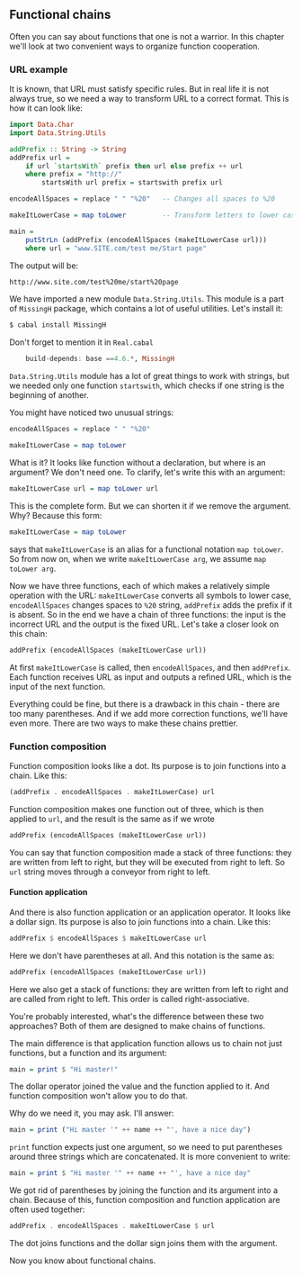Functional chains
-----------------

Often you can say about functions that one is not a warrior. In this chapter we'll look at two convenient ways to organize function cooperation.

### URL example 

It is known, that URL must satisfy specific rules. But in real life it is not always true, so we need a way to transform URL to a correct format. This is how it can look like:

```haskell
import Data.Char
import Data.String.Utils

addPrefix :: String -> String
addPrefix url =
    if url `startsWith` prefix then url else prefix ++ url
    where prefix = "http://"
        startsWith url prefix = startswith prefix url

encodeAllSpaces = replace " " "%20"   -- Changes all spaces to %20

makeItLowerCase = map toLower         -- Transform letters to lower case

main =
    putStrLn (addPrefix (encodeAllSpaces (makeItLowerCase url)))
    where url = "www.SITE.com/test me/Start page"
```

The output will be:

```bash
http://www.site.com/test%20me/start%20page
```

We have imported a new module `Data.String.Utils`. This module is a part of `MissingH` package, which contains a lot of useful utilities. Let's install it:

```bash
$ cabal install MissingH
```

Don't forget to mention it in `Real.cabal`

```haskell
    build-depends: base ==4.6.*, MissingH
```

`Data.String.Utils` module has a lot of great things to work with strings, but we needed only one function `startswith`, which checks if one string is the beginning of another.

You might have noticed two unusual strings:

```haskell
encodeAllSpaces = replace " " "%20"

makeItLowerCase = map toLower
```

What is it? It looks like function without a declaration, but where is an argument? We don't need one. To clarify, let's write this with an argument:

```haskell
makeItLowerCase url = map toLower url
```

This is the complete form. But we can shorten it if we remove the argument. Why? Because this form:

```haskell
makeItLowerCase = map toLower
```

says that `makeItLowerCase` is an alias for a functional notation `map toLower`. So from now on, when we write `makeItLowerCase arg`, we assume `map toLower arg`.

Now we have three functions, each of which makes a relatively simple operation with the URL: `makeItLowerCase` converts all symbols to lower case, `encodeAllSpaces` changes spaces to `%20` string, `addPrefix` adds the prefix if it is absent. So in the end we have a chain of three functions: the input is the incorrect URL and the output is the fixed URL. Let's take a closer look on this chain:

```haskell
addPrefix (encodeAllSpaces (makeItLowerCase url))
```

At first `makeItLowerCase` is called, then `encodeAllSpaces`, and then `addPrefix`. Each function receives URL as input and outputs a refined URL, which is the input of the next function.

Everything could be fine, but there is a drawback in this chain - there are too many parentheses. And if we add more correction functions, we'll have even more. There are two ways to make these chains prettier.

### Function composition 

Function composition looks like a dot. Its purpose is to join functions into a chain. Like this:

```haskell
(addPrefix . encodeAllSpaces . makeItLowerCase) url
```

Function composition makes one function out of three, which is then applied to `url`, and the result is the same as if we wrote

```haskell
addPrefix (encodeAllSpaces (makeItLowerCase url))
```

You can say that function composition made a stack of three functions: they are written from left to right, but they will be executed from right to left. So `url` string moves through a conveyor from right to left.

#### Function application

And there is also function application or an application operator. It looks like a dollar sign. Its purpose is also to join functions into a chain. Like this:

```haskell
addPrefix $ encodeAllSpaces $ makeItLowerCase url
```

Here we don't have parentheses at all. And this notation is the same as:

```haskell
addPrefix (encodeAllSpaces (makeItLowerCase url))
```

Here we also get a stack of functions: they are written from left to right and are called from right to left. This order is called right-associative.

You're probably interested, what's the difference between these two approaches? Both of them are designed to make chains of functions.

The main difference is that application function allows us to chain not just functions, but a function and its argument:

```haskell
main = print $ "Hi master!"
```

The dollar operator joined the value and the function applied to it. And function composition won't allow you to do that.

Why do we need it, you may ask. I'll answer:

```haskell
main = print ("Hi master '" ++ name ++ "', have a nice day")
```

`print` function expects just one argument, so we need to put parentheses around three strings which are concatenated. It is more convenient to write:

```haskell
main = print $ "Hi master '" ++ name ++ "', have a nice day"
```

We got rid of parentheses by joining the function and its argument into a chain. Because of this, function composition and function application are often used together:

```haskell
addPrefix . encodeAllSpaces . makeItLowerCase $ url
```

The dot joins functions and the dollar sign joins them with the argument.

Now you know about functional chains.

